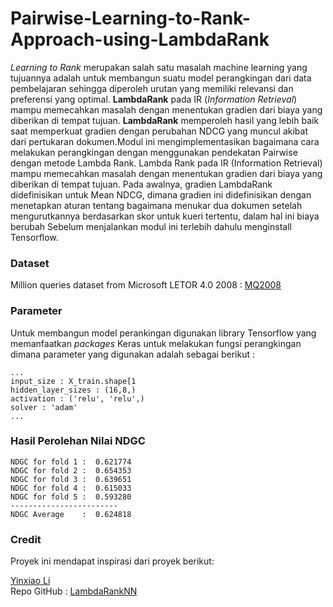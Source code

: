# Pairwise-Learning-to-Rank-Approach-using-LambdaRank
_Learning to Rank_ merupakan salah satu masalah machine learning yang tujuannya adalah untuk membangun suatu model perangkingan dari data pembelajaran sehingga diperoleh urutan yang memiliki relevansi dan preferensi yang optimal. **LambdaRank** pada IR (_Information Retrieval_) mampu memecahkan masalah dengan menentukan gradien dari biaya yang diberikan di tempat tujuan. **LambdaRank** memperoleh hasil yang lebih baik saat memperkuat gradien dengan perubahan NDCG yang muncul akibat dari pertukaran dokumen.Modul ini mengimplementasikan bagaimana cara melakukan perangkingan dengan menggunakan pendekatan Pairwise dengan metode Lambda Rank. Lambda Rank pada IR (Information Retrieval) mampu memecahkan masalah dengan menentukan gradien dari biaya yang diberikan di tempat tujuan. Pada awalnya, gradien LambdaRank didefinisikan untuk Mean NDCG, dimana gradien ini didefinisikan dengan menetapkan aturan tentang bagaimana menukar dua dokumen setelah mengurutkannya berdasarkan skor untuk kueri tertentu, dalam hal ini biaya berubah Sebelum menjalankan modul ini terlebih dahulu menginstall Tensorflow.

### Dataset
Million queries dataset from Microsoft LETOR 4.0 2008 :
[MQ2008](https://www.microsoft.com/en-us/research/project/letor-learning-rank-information-retrieval/#!letor-4-0)

### Parameter
Untuk membangun model perankingan digunakan library Tensorflow yang memanfaatkan _packages_ Keras untuk melakukan fungsi perangkingan dimana parameter yang digunakan adalah sebagai berikut :
```
...
input_size : X_train.shape[1
hidden_layer_sizes : (16,8,)
activation : ('relu', 'relu',)
solver : 'adam'
...
```

### Hasil Perolehan Nilai NDGC
```
NDGC for fold 1 :  0.621774
NDGC for fold 2 :  0.654353
NDGC for fold 3 :  0.639651
NDGC for fold 4 :  0.615033
NDGC for fold 5 :  0.593280
------------------------
NDGC Average    :  0.624818
```


### Credit
Proyek ini mendapat inspirasi dari proyek berikut:

[Yinxiao Li](https://github.com/liyinxiao)<br />
Repo GitHub : [LambdaRankNN](https://github.com/liyinxiao/LambdaRankNN)
